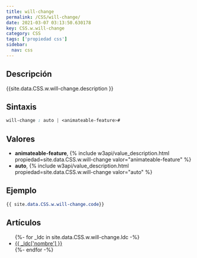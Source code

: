 ```yaml
---
title: will-change
permalink: /CSS/will-change/
date: 2021-03-07 03:13:50.630178
key: CSS.w.will-change
category: CSS
tags: ['propiedad css']
sidebar: 
  nav: css
---
```


## Descripción
{{site.data.CSS.w.will-change.description }}

## Sintaxis
~~~css
will-change : auto | <animateable-feature>#
~~~

## Valores
* **animateable-feature**,  {% include w3api/value_description.html propiedad=site.data.CSS.w.will-change valor="animateable-feature" %}
* **auto**,  {% include w3api/value_description.html propiedad=site.data.CSS.w.will-change valor="auto" %}

## Ejemplo
~~~css
{{ site.data.CSS.w.will-change.code}}
~~~

## Artículos
<ul>
{%- for _ldc in site.data.CSS.w.will-change.ldc -%}
   <li>
       <a href="{{_ldc['url'] }}">{{ _ldc['nombre'] }}</a>
   </li>
{%- endfor -%}
</ul>
